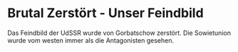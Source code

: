 # Brutal Zerstört - Unser Feindbild

Das Feindbild der UdSSR wurde von Gorbatschow zerstört.
Die Sowietunion wurde vom westen immer als die Antagonisten gesehen.


